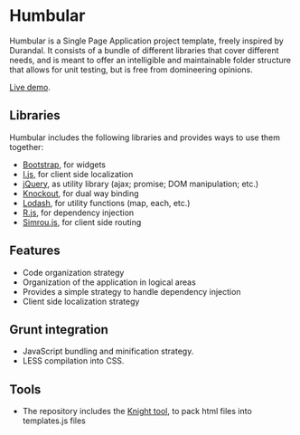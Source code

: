 # Humbular
Humbular is a Single Page Application project template, freely inspired by Durandal.
It consists of a bundle of different libraries that cover different needs,
and is meant to offer an intelligible and maintainable folder structure that allows for unit testing, but is free from domineering opinions.

[Live demo](https://robertoprevato.github.io/demos/humbular/index.html).

## Libraries
Humbular includes the following libraries and provides ways to use them together:

* [Bootstrap](http://getbootstrap.com/), for widgets
* [I.js](https://github.com/RobertoPrevato/I.js), for client side localization
* [jQuery](https://jquery.com/), as utility library (ajax; promise; DOM manipulation; etc.)
* [Knockout](http://knockoutjs.com/), for dual way binding
* [Lodash](https://lodash.com/), for utility functions (map, each, etc.)
* [R.js](https://github.com/RobertoPrevato/R.js), for dependency injection
* [Simrou.js](https://github.com/buero-fuer-ideen/Simrou), for client side routing

## Features
* Code organization strategy
* Organization of the application in logical areas
* Provides a simple strategy to handle dependency injection
* Client side localization strategy

## Grunt integration
* JavaScript bundling and minification strategy.
* LESS compilation into CSS.

## Tools
* The repository includes the [Knight tool](https://github.com/RobertoPrevato/Knight), to pack html files into templates.js files

